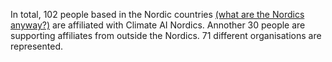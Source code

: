 In total, 102 people based in <span title="We don&#39;t have a strict requirement for our members to be affiliated with a Nordic institution, neighbours are welcome! However, the content and the events in this network will be based in the Nordic countries.">the Nordic countries <a href="https://www.youtube.com/watch?v=TsXMe8H6iyc">(what are the Nordics anyway?)</a> are affiliated with Climate AI Nordics. Annother 30 people are supporting affiliates from outside the Nordics. 71 different organisations are represented.</span>
